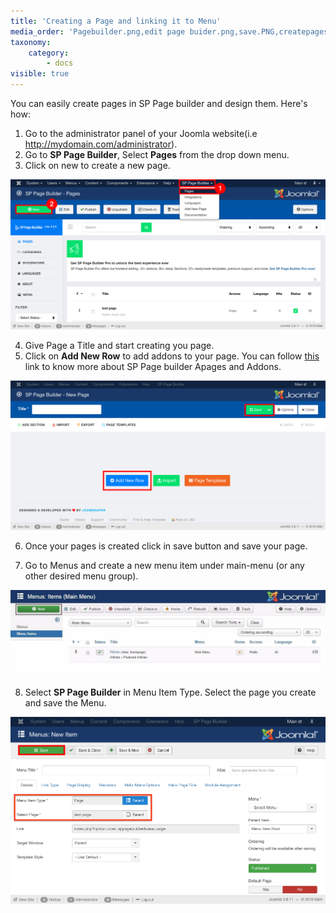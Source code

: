 ```yaml
---
title: 'Creating a Page and linking it to Menu'
media_order: 'Pagebuilder.png,edit page buider.png,save.PNG,createpagestep4.jpeg,cate.PNG,view.PNG'
taxonomy:
    category:
        - docs
visible: true
---
```


You can easily create pages in SP Page builder and design them. Here's how: 

1. Go to the administrator panel of your Joomla website(i.e http://mydomain.com/administrator).
2. Go to **SP Page Builder**, Select **Pages** from the drop down menu.
3. Click on new to create a new page.

![](Pagebuilder.png)

4. Give Page a Title and start creating you page.  
5. Click on **Add New Row** to add addons to your page. You can follow [this](https://www.joomshaper.com/documentation/sp-page-builder/sp-page-builder-3) link to know more about SP Page builder Apages and Addons. 

![](edit%20page%20buider.png)

6. Once your pages is created click in save button and save your page.  

7. Go to Menus and create a new menu item under main-menu (or any other desired menu group).

![](createpagestep4.jpeg)

8. Select **SP Page Builder** in Menu Item Type. Select the page you create and save the Menu.

![](savepage-buider.png)